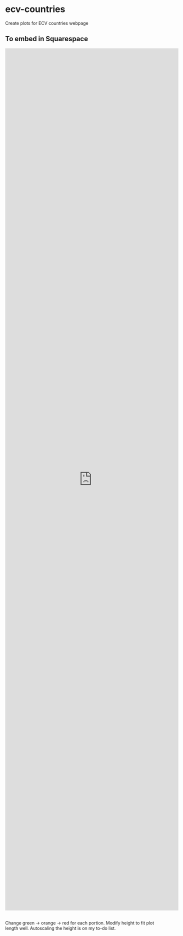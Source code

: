 # ecv-countries
Create plots for ECV countries webpage

## To embed in Squarespace
<iframe width="110%" height="2750" 
src="https://vangennep.github.io/ecv-countries/ecv-countries-green/index.html" allowfullscreen= "" frameborder="0" style="border:none;overflow:hidden" scrolling="no"></iframe>

<br>
<br>

Change green -> orange -> red for each portion. Modify height to fit plot length well. Autoscaling the height is on my to-do list. 
